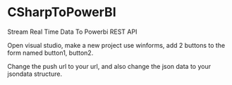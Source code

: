 # CSharpToPowerBI
Stream Real Time Data To Powerbi REST API

Open visual studio, make a new project use winforms, add 2 buttons to the form named button1, button2.

Change the push url to your url, and also change the json data to your jsondata structure.

